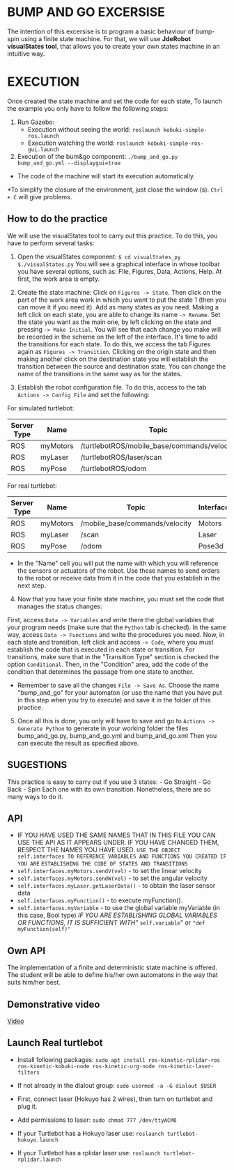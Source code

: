 # BUMP AND GO EXCERSISE

The intention of this excersise is to program a basic behaviour of bump-spin using
a finite state machine. For that, we will use **JdeRobot visualStates tool**, that 
allows you to create your own states machine in an intuitive way.


# EXECUTION

Once created the state machine and set the code for each state,
To launch the example you only have to follow the following steps:

1. Run Gazebo:
     * Execution without seeing the world: 
         `roslaunch kobuki-simple-ros.launch`
     * Execution watching the world: 
         `roslaunch kobuki-simple-ros-gui.launch`
2. Execution of the bum&go component: 
    `./bump_and_go.py bump_and_go.yml --displaygui=true`
* The code of the machine will start its execution automatically.


*To simplify the closure of the environment, just close the window (s). 
  `Ctrl + C` will give problems.


## How to do the practice
We will use the visualStates tool to carry out this practice.
To do this, you have to perform several tasks:

1. Open the visualStates component:
    `$ cd visualStates_py`
    `$./visualStates.py`
You will see a graphical interface in whose toolbar you have several options,
such as: FIle, Figures, Data, Actions, Help. At first, the work area is empty.

2. Create the state machine:
Click on `Figures -> State`. Then click on the part of the work area work in 
which you want to put the state 1 (then you can move it if you need it).
Add as many states as you need. Making a left click on each state, you are able 
to change its name `-> Rename`. Set the state you want as the main one,
by left clicking on the state and pressing `-> Make Initial`.
You will see that each change you make will be recorded in the scheme on the left 
of the interface. It's time to add the transitions for each state. To do this, 
we access the tab Figures again as `Figures -> Transition`. Clicking on the origin 
state and then making another click on the destination state you will establish 
the transition between the source and destination state. You can change
the name of the transitions in the same way as for the states.

3. Establish the robot configuration file. To do this, access
to the tab `Actions -> Config File` and set the following:

For simulated turtlebot:

| Server Type | Name | Topic | Interface |
| ----- | ---- | ----- | ---- |
| ROS | myMotors |/turtlebotROS/mobile_base/commands/velocity | Motors |
| ROS | myLaser | /turtlebotROS/laser/scan | Laser |
| ROS | myPose | /turtlebotROS/odom | Pose3d |

For real turtlebot:

| Server Type | Name | Topic | Interface |
| ----- | ---- | ----- | ---- |
| ROS | myMotors |/mobile_base/commands/velocity | Motors |
| ROS | myLaser | /scan | Laser |
| ROS | myPose |/odom | Pose3d |

* In the "Name" cell you will put the name with which you will reference the 
sensors or actuators of the robot. Use these names to send orders to the robot 
or receive data from it in the code that you establish in the next step.

4. Now that you have your finite state machine, you must set the code
that manages the status changes:

First, access `Data -> Variables` and write there the global variables that your 
program needs (make sure that the `Python` tab is checked).
In the same way, access `Data -> Functions` and write the procedures you need.
Now, in each state and transition, left click and access `-> Code`, where
you must establish the code that is executed in each state or transition. For 
transitions, make sure that in the "Transition Type" section is checked the 
option `Conditional`. Then, in the "Condition" area, add the code of the
condition that determines the passage from one state to another.

* Remember to save all the changes `File -> Save As`. Choose the name "bump_and_go"
for your automaton (or use the name that you have put in this step when you try
to execute) and save it in the folder of this practice.

5. Once all this is done, you only will have to save and go to `Actions -> Generate Python`
to generate in your working folder the files bump_and_go.py, bump_and_go.yml and
bump_and_go.xml Then you can execute the result as specified above.


## SUGESTIONS
This practice is easy to carry out if you use 3 states:
    - Go Straight
    - Go Back
    - Spin
Each one with its own transition. Nonetheless, there are so many ways to do it.


## API
* IF YOU HAVE USED THE SAME NAMES THAT IN THIS FILE YOU CAN USE THE API AS IT
APPEARS UNDER. IF YOU HAVE CHANGED THEM, RESPECT THE NAMES YOU HAVE USED.
`USE THE OBJECT self.interfaces TO REFERENCE VARIABLES AND FUNCTIONS YOU CREATED IF YOU ARE`
`ESTABLISHING THE CODE OF STATES AND TRANSITIONS`
* `self.interfaces.myMotors.sendV(vel)` - to set the linear velocity
* `self.interfaces.myMotors.sendW(vel)` - to set the angular velocity
* `self.interfaces.myLaser.getLaserData()` - to obtain the laser sensor data
* `self.interfaces.myFunction()` - to execute myFunction().
* `self.interfaces.myVariable` - to use the global variable myVariable (in this case, Bool type)
*IF YOU ARE ESTABLISHING GLOBAL VARIABLES OR FUNCTIONS, IT IS SUFFICIENT WITH"* `self.variable`" or `"def myFunction(self)"`


## Own API
The implementation of a finite and deterministic state machine is offered. The student will be able to define
his/her own automatons in the way that suits him/her best.


## Demonstrative video
[Video](https://youtu.be/o-SAe_qwOMc)


##  Launch Real turtlebot
* Install following packages:
`sudo apt install ros-kinetic-rplidar-ros ros-kinetic-kobuki-node ros-kinetic-urg-node ros-kinetic-laser-filters`

* If not already in the dialout group: 
`sudo usermod -a -G dialout $USER`

* First, connect laser (Hokuyo has 2 wires), then turn on turtlebot and plug it.

* Add permissions to laser: 
`sudo chmod 777 /dev/ttyACM0`

* If your Turtlebot has a Hokuyo laser use:
`roslaunch turtlebot-hokuyo.launch`

* If your Turtlebot has a rplidar laser use:
`roslaunch turtlebot-rplidar.launch`
